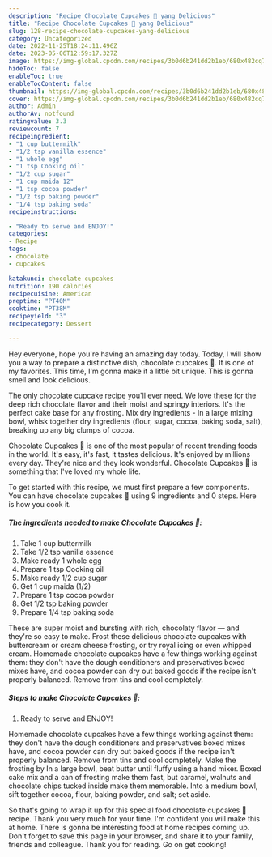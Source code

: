 ```yaml
---
description: "Recipe Chocolate Cupcakes 🧁 yang Delicious"
title: "Recipe Chocolate Cupcakes 🧁 yang Delicious"
slug: 128-recipe-chocolate-cupcakes-yang-delicious
category: Uncategorized
date: 2022-11-25T18:24:11.496Z
date: 2023-05-06T12:59:17.327Z
image: https://img-global.cpcdn.com/recipes/3b0d6b241dd2b1eb/680x482cq70/chocolate-cupcakes-recipe-main-photo.jpg
hideToc: false
enableToc: true
enableTocContent: false
thumbnail: https://img-global.cpcdn.com/recipes/3b0d6b241dd2b1eb/680x482cq70/chocolate-cupcakes-recipe-main-photo.jpg
cover: https://img-global.cpcdn.com/recipes/3b0d6b241dd2b1eb/680x482cq70/chocolate-cupcakes-recipe-main-photo.jpg
author: Admin
authorAv: notfound
ratingvalue: 3.3
reviewcount: 7
recipeingredient:
- "1 cup buttermilk"
- "1/2 tsp vanilla essence"
- "1 whole egg"
- "1 tsp Cooking oil"
- "1/2 cup sugar"
- "1 cup maida 12"
- "1 tsp cocoa powder"
- "1/2 tsp baking powder"
- "1/4 tsp baking soda"
recipeinstructions:

- "Ready to serve and ENJOY!"
categories:
- Recipe
tags:
- chocolate
- cupcakes

katakunci: chocolate cupcakes 
nutrition: 190 calories
recipecuisine: American
preptime: "PT40M"
cooktime: "PT38M"
recipeyield: "3"
recipecategory: Dessert

---
```



Hey everyone, hope you're having an amazing day today. Today, I will show you a way to prepare a distinctive dish, chocolate cupcakes 🧁. It is one of my favorites. This time, I'm gonna make it a little bit unique. This is gonna smell and look delicious.

The only chocolate cupcake recipe you&#39;ll ever need. We love these for the deep rich chocolate flavor and their moist and springy interiors. It&#39;s the perfect cake base for any frosting. Mix dry ingredients - In a large mixing bowl, whisk together dry ingredients (flour, sugar, cocoa, baking soda, salt), breaking up any big clumps of cocoa.

Chocolate Cupcakes 🧁 is one of the most popular of recent trending foods in the world. It's easy, it's fast, it tastes delicious. It's enjoyed by millions every day. They're nice and they look wonderful. Chocolate Cupcakes 🧁 is something that I've loved my whole life.


To get started with this recipe, we must first prepare a few components. You can have chocolate cupcakes 🧁 using 9 ingredients and 0 steps. Here is how you cook it.

<!--inarticleads1-->

##### The ingredients needed to make Chocolate Cupcakes 🧁:

1. Take 1 cup buttermilk
1. Take 1/2 tsp vanilla essence
1. Make ready 1 whole egg
1. Prepare 1 tsp Cooking oil
1. Make ready 1/2 cup sugar
1. Get 1 cup maida (1/2)
1. Prepare 1 tsp cocoa powder
1. Get 1/2 tsp baking powder
1. Prepare 1/4 tsp baking soda


These are super moist and bursting with rich, chocolaty flavor — and they&#39;re so easy to make. Frost these delicious chocolate cupcakes with buttercream or cream cheese frosting, or try royal icing or even whipped cream. Homemade chocolate cupcakes have a few things working against them: they don&#39;t have the dough conditioners and preservatives boxed mixes have, and cocoa powder can dry out baked goods if the recipe isn&#39;t properly balanced. Remove from tins and cool completely. 

<!--inarticleads2-->

##### Steps to make Chocolate Cupcakes 🧁:


1. Ready to serve and ENJOY!

Homemade chocolate cupcakes have a few things working against them: they don&#39;t have the dough conditioners and preservatives boxed mixes have, and cocoa powder can dry out baked goods if the recipe isn&#39;t properly balanced. Remove from tins and cool completely. Make the frosting by In a large bowl, beat butter until fluffy using a hand mixer. Boxed cake mix and a can of frosting make them fast, but caramel, walnuts and chocolate chips tucked inside make them memorable. Into a medium bowl, sift together cocoa, flour, baking powder, and salt; set aside. 

So that's going to wrap it up for this special food chocolate cupcakes 🧁 recipe. Thank you very much for your time. I'm confident you will make this at home. There is gonna be interesting food at home recipes coming up. Don't forget to save this page in your browser, and share it to your family, friends and colleague. Thank you for reading. Go on get cooking!
